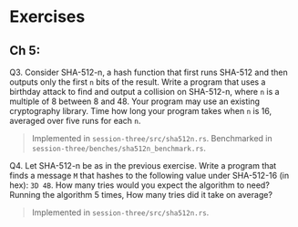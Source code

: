 # Exercises

## Ch 5:

Q3. Consider SHA-512-n, a hash function that first runs SHA-512 and then outputs only the first `n` bits of the result. Write a program that uses a birthday attack to find and output a collision on SHA-512-n, where `n` is a multiple of 8 between 8 and 48. Your program may use an existing cryptography library. Time how long your program takes when `n` is 16, averaged over five runs for each `n`.

> Implemented in `session-three/src/sha512n.rs`. Benchmarked in `session-three/benches/sha512n_benchmark.rs`.

Q4. Let SHA-512-n be as in the previous exercise. Write a program that finds a message `M` that hashes to the following value under SHA-512-16 (in hex): `3D 4B`. How many tries would you expect the algorithm to need? Running the algorithm 5 times, How many tries did it take on average?

> Implemented in `session-three/src/sha512n.rs`.